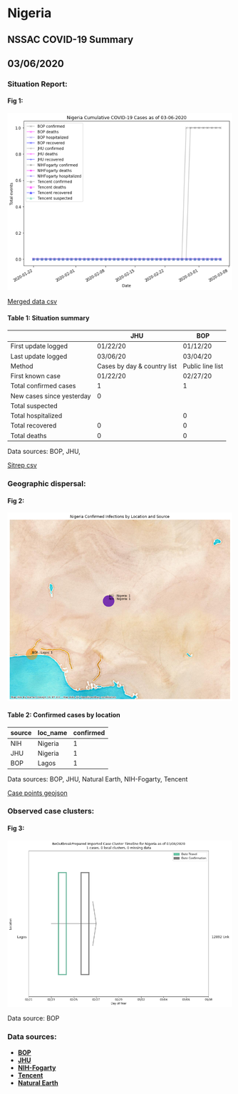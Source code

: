 # Nigeria
## NSSAC COVID-19 Summary
## 03/06/2020



### Situation Report:
#### Fig 1:
![Nigeria cases](../merged_histories/Nigeria_merged_histories.png)

[Merged data csv](https://github.com/SchlittDataSci/SchlittDataSci.github.io/blob/master/data/tables/Nigeria_merged_daily.csv)

#### Table 1: Situation summary


|                           | JHU                         | BOP              |
|---------------------------|-----------------------------|------------------|
| First update logged       | 01/22/20                    | 01/12/20         |
| Last update logged        | 03/06/20                    | 03/04/20         |
| Method                    | Cases by day & country list | Public line list |
| First known case          | 01/22/20                    | 02/27/20         |
| Total confirmed cases     | 1                           | 1                |
| New cases since yesterday | 0                           |                  |
| Total suspected           |                             |                  |
| Total hospitalized        |                             | 0                |
| Total recovered           | 0                           | 0                |
| Total deaths              | 0                           | 0                |

Data sources: BOP, JHU, 


[Sitrep csv](https://github.com/SchlittDataSci/SchlittDataSci.github.io/blob/master/data/tables/Nigeria_sitrep.csv)

### Geographic dispersal:
#### Fig 2:
![Nigeria mapped](../case_locs/Nigeria_case_locs.png)

#### Table 2: Confirmed cases by location


| source   | loc_name   |   confirmed |
|----------|------------|-------------|
| NIH      | Nigeria    |           1 |
| JHU      | Nigeria    |           1 |
| BOP      | Lagos      |           1 |

Data sources: BOP, JHU, Natural Earth, NIH-Fogarty, Tencent


[Case points geojson](https://github.com/SchlittDataSci/SchlittDataSci.github.io/blob/master/data/shapes/Nigeria_case_locs.geojson)

### Observed case clusters:
#### Fig 3:
![Nigeria cases](../cluster_analysis/Nigeria_imported_cases_BOP.png)



Data source: BOP


### Data sources:
* **[BOP](https://github.com/beoutbreakprepared/nCoV2019)**
* **[JHU](https://github.com/CSSEGISandData/COVID-19)** 
* **[NIH-Fogarty](https://docs.google.com/spreadsheets/d/1jS24DjSPVWa4iuxuD4OAXrE3QeI8c9BC1hSlqr-NMiU/edit#gid=1187587451)** 
* **[Tencent](https://news.qq.com/zt2020/page/feiyan.htm)**
* **[Natural Earth](https://www.naturalearthdata.com/forums/forum/natural-earth-map-data/cultural-vectors/admin-1-states-provinces-and-their-boundaries/)**

<!-- Global site tag (gtag.js) - Google Analytics -->
<script async src="https://www.googletagmanager.com/gtag/js?id=UA-158816269-1"></script>
<script>
  window.dataLayer = window.dataLayer || [];
  function gtag(){dataLayer.push(arguments);}
  gtag('js', new Date());

  gtag('config', 'UA-158816269-1');
</script>